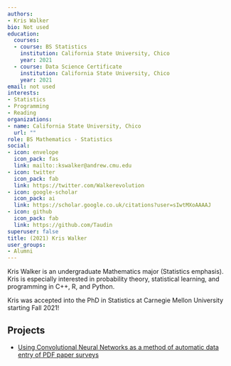 ```yaml
---
authors:
- Kris Walker
bio: Not used
education:
  courses:
  - course: BS Statistics
    institution: California State University, Chico
    year: 2021
  - course: Data Science Certificate
    institution: California State University, Chico
    year: 2021
email: not used
interests:
- Statistics
- Programming
- Reading
organizations:
- name: California State University, Chico
  url: ""
role: BS Mathematics - Statistics
social:
- icon: envelope
  icon_pack: fas
  link: mailto::kswalker@andrew.cmu.edu
- icon: twitter
  icon_pack: fab
  link: https://twitter.com/Walkerevolution
- icon: google-scholar
  icon_pack: ai
  link: https://scholar.google.co.uk/citations?user=sIwtMXoAAAAJ
- icon: github
  icon_pack: fab
  link: https://github.com/Taudin
superuser: false
title: (2021) Kris Walker
user_groups:
- Alumni
---
```


Kris Walker is an undergraduate Mathematics major (Statistics emphasis). Kris is especially interested in probability theory, statistical learning, and programming in C++, R, and Python. 

Kris was accepted into the PhD in Statistics at Carnegie Mellon University starting Fall 2021! 


## Projects

* [Using Convolutional Neural Networks as a method of automatic data entry of PDF paper surveys](../../project/cnn/)
